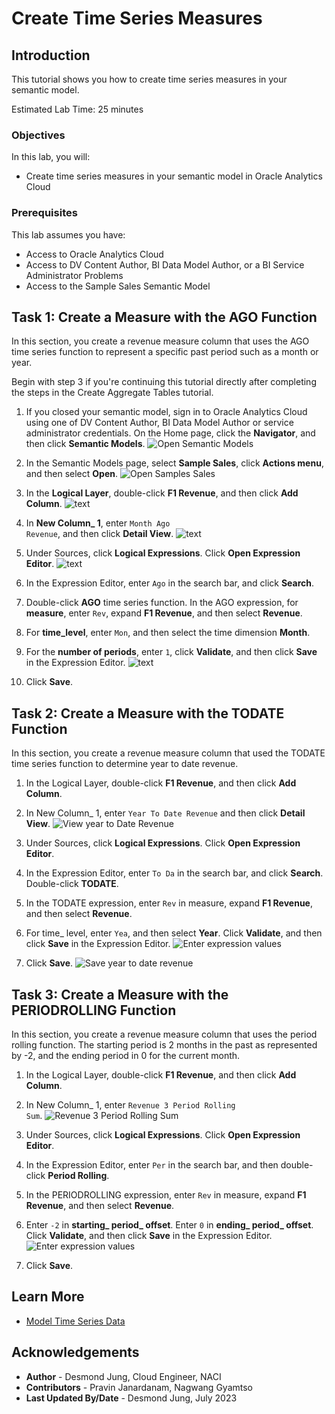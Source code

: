 # Create Time Series Measures

## Introduction

This tutorial shows you how to create time series measures in your semantic model.


Estimated Lab Time: 25 minutes

### Objectives

In this lab, you will:
* Create time series measures in your semantic model in Oracle Analytics Cloud

### Prerequisites

This lab assumes you have:
* Access to Oracle Analytics Cloud
* Access to DV Content Author, BI Data Model Author, or a BI Service Administrator Problems
* Access to the Sample Sales Semantic Model


## Task 1: Create a Measure with the AGO Function

In this section, you create a revenue measure column that uses the AGO time series function to represent a specific past period such as a month or year.

Begin with step 3 if you're continuing this tutorial directly after completing the steps in the Create Aggregate Tables tutorial.

1. If you closed your semantic model, sign in to Oracle Analytics Cloud using one of DV Content Author, BI Data Model Author or service administrator credentials. On the Home page, click the **Navigator**, and then click **Semantic Models**.
    ![Open Semantic Models](./images/semantic-models.png)
2. In the Semantic Models page, select **Sample Sales**, click **Actions menu**, and then select **Open**.
    ![Open Samples Sales](./images/open-sample-sales.png)
3. In the **Logical Layer**, double-click **F1 Revenue**, and then click **Add Column**.
    ![text](./images/f1-revenue-add-column.png)
4. In **New Column_ 1**, enter <code>Month Ago Revenue</code>, and then click **Detail View**.
    ![text](./images/month-ago-revenue-open-detail.png)
5. Under Sources, click **Logical Expressions**. Click **Open Expression Editor**.
    ![text](./images/f1-revenue-expression.png)
6. In the Expression Editor, enter <code>Ago</code> in the search bar, and click **Search**.

7. Double-click **AGO** time series function. In the AGO expression, for **measure**, enter <code>Rev</code>, expand **F1 Revenue**, and then select **Revenue**.

8. For **time_level**, enter <code>Mon</code>, and then select the time dimension **Month**.

9. For the **number of periods**, enter <code>1</code>, click **Validate**, and then click **Save** in the Expression Editor.
    ![text](./images/month-ago-revenue.png)
10. Click **Save**.

## Task 2: Create a Measure with the TODATE Function

In this section, you create a revenue measure column that used the TODATE time series function to determine year to date revenue.

1. In the Logical Layer, double-click **F1 Revenue**, and then click **Add Column**.

2. In New Column_ 1, enter <code>Year To Date Revenue</code> and then click **Detail View**.
    ![View year to Date Revenue](./images/yeartodaterevenue.png)

3. Under Sources, click **Logical Expressions**. Click **Open Expression Editor**.

4. In the Expression Editor, enter <code>To Da</code> in the search bar, and click **Search**. Double-click **TODATE**.

5. In the TODATE expression, enter <code>Rev</code> in measure, expand **F1 Revenue**, and then select **Revenue**.

6. For time_ level, enter <code>Yea</code>, and then select **Year**. Click **Validate**, and then click **Save** in the Expression Editor.
    ![Enter expression values](./images/yeartodaterevenue-expression.png)

7. Click **Save**.
    ![Save year to date revenue](./images/year-to-date-revenue.png)

## Task 3: Create a Measure with the PERIODROLLING Function

In this section, you create a revenue measure column that uses the period rolling function. The starting period is 2 months in the past as represented by -2, and the ending period in 0 for the current month.

1. In the Logical Layer, double-click **F1 Revenue**, and then click **Add Column**.

2. In New Column_ 1, enter <code>Revenue 3 Period Rolling Sum</code>.
    ![Revenue 3 Period Rolling Sum](./images/revenue-3-period-rolling-sum.png)
3. Under Sources, click **Logical Expressions**. Click **Open Expression Editor**.

4. In the Expression Editor, enter <code>Per</code> in the search bar, and then double-click **Period Rolling**.

5. In the PERIODROLLING expression, enter <code>Rev</code> in measure, expand **F1 Revenue**, and then select **Revenue**.

6. Enter <code>-2</code> in **starting_ period_ offset**. Enter <code>0</code> in **ending_ period_ offset**. Click **Validate**, and then click **Save** in the Expression Editor.
    ![Enter expression values](./images/period-rolling-expression.png)
7. Click **Save**.

## Learn More
* [Model Time Series Data](https://docs.oracle.com/en/cloud/paas/analytics-cloud/acmdg/model-time-series-data.html#GUID-D390BE0D-EB9F-48EB-A686-A0AFDA12AD72)

## Acknowledgements
* **Author** - Desmond Jung, Cloud Engineer, NACI
* **Contributors** - Pravin Janardanam, Nagwang Gyamtso
* **Last Updated By/Date** - Desmond Jung, July 2023

